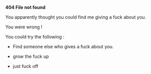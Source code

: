 **404 File not found**


You apparently thought you could find me giving a fuck about you.

You were wrong !

You could try the following :

-  Find someone else who gives a fuck about you.

-  grow the fuck up

-  just fuck off
